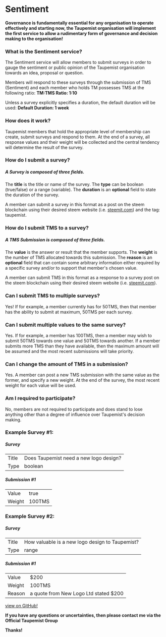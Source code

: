 # Sentiment

**Governance is fundamentally essential for any organisation to operate effectively and starting now, the Taupemist organisation will implement the first service to allow a rudimentary form of governance and decision making to the organisation!**

### What is the Sentiment service?
The Sentiment service will allow members to submit surveys in order to gauge the sentiment or public opinion of the Taupemist organisation towards an idea, proposal or question.

Members will respond to these surveys through the submission of TMS (Sentiment) and each member who holds TM possesses TMS at the following ratio: **TM:TMS Ratio: 1:10**

Unless a survey explicitly specifies a duration, the default duration will be used: **Default Duration: 1 week**

### How does it work?
Taupemist members that hold the appropriate level of membership can create, submit surveys and respond to them.
At the end of a survey, all response values and their weight will be collected and the central tendency will determine the result of the survey.

### How do I submit a survey?
##### A Survey is composed of three fields.
The __title__ is the title or name of the survey.
The __type__ can be boolean (true/false) or a range (variable).
The __duration__ is an **optional** field to state the duration of the survey.

A member can submit a survey in this format as a post on the steem blockchain using their desired steem website (i.e. [steemit.com](https://www.steemit.com)) and the tag: taupemist.

### How do I submit TMS to a survey?
##### A TMS Submission is composed of three fields.
The __value__ is the answer or result that the member supports.
The __weight__ is the number of TMS allocated towards this submission.
The __reason__ is an **optional** field that can contain some arbitrary information either required by a specific survey and/or to support that member's chosen value.

A member can submit TMS in this format as a response to a survey post on the steem blockchain using their desired steem website (i.e. [steemit.com](https://www.steemit.com)).

### Can I submit TMS to multiple surveys?
Yes! If for example, a member currently has for 50TMS, then that member has the ability to submit at maximum, 50TMS per each survey.

### Can I submit multiple values to the same survey?
Yes. If for example, a member has 100TMS, then a member may wish to submit 50TMS towards one value and 50TMS towards another.
If a member submits more TMS than they have available, then the maximum amount will be assumed and the most recent submissions will take priority.

### Can I change the amount of TMS in a submission?
Yes. A member can post a new TMS submission with the same value as the former, and specify a new weight. At the end of the survey, the most recent weight for each value will be used.

### Am I required to participate?
No, members are not required to participate and does stand to lose anything other than a degree of influence over Taupemist's decision making.

### Example Survey #1:

##### Survey
| | |
| ------ | ------ |
| Title | Does Taupemist need a new logo design? |
| Type | boolean |

##### Submission #1
| | |
| ------ | ------ |
| Value | true |
| Weight | 100TMS |

### Example Survey #2:

##### Survey
| | |
| ------ | ------ |
| Title | How valuable is a new logo design to Taupemist? |
| Type | range |

##### Submission #1
| | |
| ------ | ------ |
| Value | $200 |
| Weight | 100TMS |
| Reason | a quote from New Logo Ltd stated $200 |

[view on GitHub!](https://github.com/TaupeMist/TaupeMist/blob/master/Sentiment.md)

**If you have any questions or uncertainties, then please contact me via the Official Taupemist Group**

**Thanks!**
